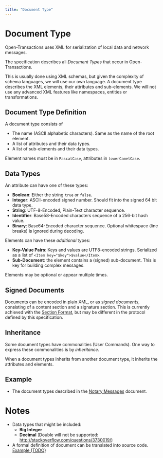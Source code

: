 ```yaml
---
title: "Document Type"
---
```


# Document Type

Open-Transactions uses XML for serialization of local data and network messages.

The specification describes all _Document Types_ that occur in
Open-Transactions.

This is usually done using XML schemas, but given the complexity of schema
languages, we will use our own language. A document type describes the XML
elements, their attributes and sub-elements. We will not use any advanced XML
features like namespaces, entities or transformations.

## Document Type Definition

A document type consists of

* The name (ASCII alphabetic characters). Same as the name of the root element.
* A list of attributes and their data types.
* A list of sub-elements and their data types.

Element names must be in `PascalCase`, attributes in `lowerCamelCase`.

## Data Types

An attribute can have one of these types:

* **Boolean**: Either the string `true` or `false`.
* **Integer**: ASCII-encoded signed number. Should fit into the signed 64 bit
    data type.
* **String**: UTF-8-Encoded, Plain-Text character sequence.
* **Identifier**: Base58-Encoded characters sequence of a 256-bit hash value.
* **Binary**: Base64-Encoded character sequence. Optional whitespace
    (line breaks) is ignored during decoding.

Elements can have these *additional* types:

* **Key-Value Pairs**: Keys and values are UTF8-encoded strings. Serialized as
  a list of `<Item key="$key">$value</Item>`.
* **Sub-Document**: the element contains a (signed) sub-document. This is key
  for building complex messages.

Elements may be optional or appear multiple times.


## Signed Documents

Documents can be encoded in plain XML, or as *signed documents*, consisting of a
content section and a signature section. This is currently achieved with the
[Section Format](SectionFormat.md), but may be different in the protocol defined
by this specification.

## Inheritance

Some document types have commonalities (User Commands). One way to express these
commonalities is by _inheritance_.

When a document types inherits from another document type, it inherits the
attributes and elements.

## Example

* The document types described in the [Notary Messages](NotaryMessages.md)
  document.

# Notes

* Data types that might be included:
   * **Big Integer**
   * **Decimal** (Double will not be
       supported: http://stackoverflow.com/questions/3730019/)
* A formal definition of document can be translated into source code.
  [Example (TODO)](CodeFromSpecification.md)
